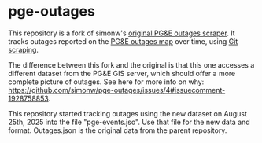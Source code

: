 # pge-outages

This repository is a fork of simonw's [original PG&E outages scraper](https://github.com/simonw/pge-outages). It tracks outages reported on the [PG&E outages map](https://pgealerts.alerts.pge.com/outage-tools/outage-map/) over time, using [Git scraping](https://simonwillison.net/2020/Oct/9/git-scraping/).

The difference between this fork and the original is that this one accesses a different dataset from the PG&E GIS server, which should offer a more complete picture of outages. See here for more info on why: https://github.com/simonw/pge-outages/issues/4#issuecomment-1928758853. 

This repository started tracking outages using the new dataset on August 25th, 2025 into the file "pge-events.jso". Use that file for the new data and format. Outages.json is the original data from the parent repository.
